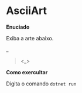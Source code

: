# AsciiArt

**Enuciado**

Exiba a arte abaixo.

   _
> <_> 

**Como exercultar**

Digita o comando `dotnet run`